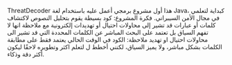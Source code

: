 ThreatDecoder
هذا أول مشروع برمجي أعمل عليه باستخدام لغة Java، كبداية لتعلمي في مجال الأمن السيبراني.
فكرة المشروع:
كود بسيطة يقوم بتحليل النصوص لاكتشاف كلمات أو عبارات قد تشير إلى محاولات احتيال أو تهديدات إلكترونية مع ملاحظة انها لا تفهم السياق بل تعتمد على البحث المباشر عن الكلمات المحددة التي قد تشير الى محاولات احتيال او تهديد
ملاحظة:
الكود في الوقت الحالي يعتمد فقط على مطابقة الكلمات بشكل مباشر، ولا يميز السياق، لكنني أخطط ل لتعلم اكثر وتطويره لاحقًا ليكون أكثر دقة وذكاء.

